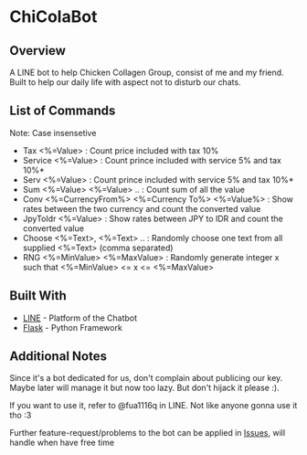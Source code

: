 # ChiColaBot

## Overview
A LINE bot to help Chicken Collagen Group, consist of me and my friend. Built to help our daily life with aspect not to disturb our chats. 

## List of Commands
Note: Case insensetive
* Tax <%=Value> : Count price included with tax 10%
* Service <%=Value> : Count prince included with service 5% and tax 10%*
* Serv <%=Value> : Count prince included with service 5% and tax 10%*
* Sum <%=Value> <%=Value> .. : Count sum of all the value
* Conv <%=CurrencyFrom%> <%=Currency To%> <%=Value%> : Show rates between the two currency and count the converted value
* JpyToIdr <%=Value> : Show rates between JPY to IDR and count the converted value
* Choose <%=Text>, <%=Text> .. : Randomly choose one text from all supplied <%=Text> (comma separated)
* RNG <%=MinValue> <%=MaxValue> : Randomly generate integer x such that <%=MinValue> <= x <= <%=MaxValue>

## Built With
* [LINE](https://developers.line.me/en/) - Platform of the Chatbot
* [Flask](http://flask.pocoo.org/) - Python Framework

## Additional Notes
Since it's a bot dedicated for us, don't complain about publicing our key. 
Maybe later will manage it but now too lazy. But don't hijack it please :).

If you want to use it, refer to @fua1116q in LINE. Not like anyone gonna use it tho :3

Further feature-request/problems to the bot can be applied in [Issues](https://github.com/Azudeus/ChiColaBot/issues), will handle when have free time

